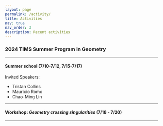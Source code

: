 ```yaml
---
layout: page
permalink: /activity/
title: Activities
nav: true
nav_order: 3
description: Recent activities
---
```


### **2024 TIMS Summer Program in Geometry**
-------

#### Summer school (7/10-7/12, 7/15-7/17)

Invited Speakers:
 - Tristan Collins
 - Mauricio Romo
 - Chao-Ming Lin



-------
#### Workshop: *Geometry crossing singularities* (7/18 - 7/20)

-------


